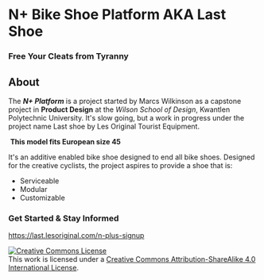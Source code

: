 # N+ Bike Shoe Platform AKA Last Shoe

### Free Your Cleats from Tyranny

## About 

The _**N+ Platform**_ is a project started by Marcs Wilkinson as a capstone project in **Product Design** at the _Wilson School of Design_, Kwantlen Polytechnic University.
It's slow going, but a work in progress under the project name Last shoe by Les Original Tourist Equipment.

​
**This model fits European size 45**

It's an additive enabled bike shoe designed to end all bike shoes. Designed for the creative cyclists, the project aspires to provide a shoe that is:

- Serviceable
- Modular
- Customizable

### Get Started & Stay Informed
https://last.lesoriginal.com/n-plus-signup

<a rel="license" href="http://creativecommons.org/licenses/by-sa/4.0/"><img alt="Creative Commons License" style="border-width:0" src="https://i.creativecommons.org/l/by-sa/4.0/88x31.png" /></a><br />This work is licensed under a <a rel="license" href="http://creativecommons.org/licenses/by-sa/4.0/">Creative Commons Attribution-ShareAlike 4.0 International License</a>.
